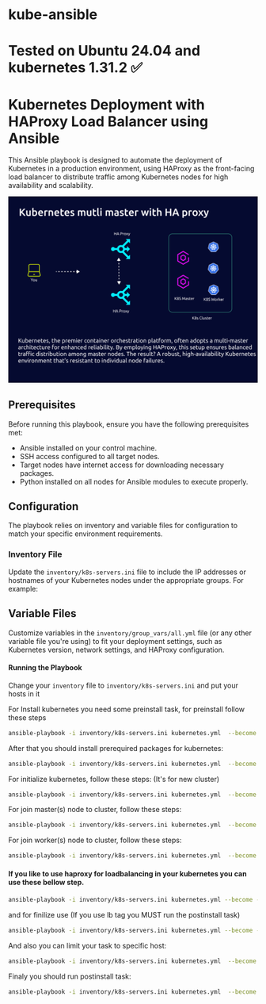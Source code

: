 # kube-ansible

# Tested on Ubuntu 24.04 and kubernetes 1.31.2 ✅

# Kubernetes Deployment with HAProxy Load Balancer using Ansible

This Ansible playbook is designed to automate the deployment of Kubernetes in a production environment, using HAProxy as the front-facing load balancer to distribute traffic among Kubernetes nodes for high availability and scalability.

![kubernetes](./assets/Setup_HA_Kubernetes_Cluster_with_keepalived.png)

## Prerequisites

Before running this playbook, ensure you have the following prerequisites met:
- Ansible installed on your control machine.
- SSH access configured to all target nodes.
- Target nodes have internet access for downloading necessary packages.
- Python installed on all nodes for Ansible modules to execute properly.

## Configuration

The playbook relies on inventory and variable files for configuration to match your specific environment requirements.

### Inventory File

Update the `inventory/k8s-servers.ini` file to include the IP addresses or hostnames of your Kubernetes nodes under the appropriate groups. For example:

## Variable Files
Customize variables in the `inventory/group_vars/all.yml` file (or any other variable file you're using) to fit your deployment settings, such as Kubernetes version, network settings, and HAProxy configuration.

#### Running the Playbook

Change your `inventory` file to `inventory/k8s-servers.ini` and put your hosts in it

For Install kubernetes you need some preinstall task, for preinstall follow these steps

```bash
ansible-playbook -i inventory/k8s-servers.ini kubernetes.yml  --become --become-method=sudo -t preinstall
```

After that you should install prerequired packages for kubernetes:

```bash
ansible-playbook -i inventory/k8s-servers.ini kubernetes.yml  --become --become-method=sudo -t k8s
```

For initialize kubernetes, follow these steps: (It's for new cluster)

```bash
ansible-playbook -i inventory/k8s-servers.ini kubernetes.yml  --become --become-method=sudo -t init_k8s
```

For join master(s) node to cluster, follow these steps:

```bash
ansible-playbook -i inventory/k8s-servers.ini kubernetes.yml  --become --become-method=sudo -t join_master
```

For join worker(s) node to cluster, follow these steps:

```bash
ansible-playbook -i inventory/k8s-servers.ini kubernetes.yml  --become --become-method=sudo -t join_worker
```

#### If you like to use haproxy for loadbalancing in your kubernetes you can use these bellow step.

```bash
ansible-playbook -i inventory/k8s-servers.ini kubernetes.yml --become --become-method=sudo -t lb
```

and for finilize use (If you use lb tag you MUST run the postinstall task)

```bash
ansible-playbook -i inventory/k8s-servers.ini kubernetes.yml --become --become-method=sudo -t postinstall
```


And also you can limit your task to specific host:

```bash
ansible-playbook -i inventory/k8s-servers.ini kubernetes.yml  --become --become-method=sudo -t join_worker -l k8s-test-worker1
```

Finaly you should run postinstall task:

```bash
ansible-playbook -i inventory/k8s-servers.ini kubernetes.yml  --become --become-method=sudo -t postinstall
```
